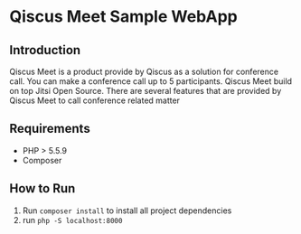# Qiscus Meet Sample WebApp

## Introduction

Qiscus Meet is a product provide by Qiscus as a solution for conference call. You can make a conference call up to 5 participants. Qiscus Meet build on top Jitsi Open Source. There are several features that are provided by Qiscus Meet to call conference related matter

## Requirements

* PHP > 5.5.9
* Composer

## How to Run

1. Run `composer install` to install all project dependencies
2. run `php -S localhost:8000`
